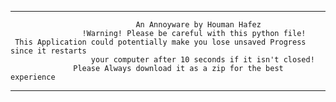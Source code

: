   ________________________________________________________________________________________
                                An Annoyware by Houman Hafez
                    !Warning! Please be careful with this python file!
     This Application could potentially make you lose unsaved Progress since it restarts
                      your computer after 10 seconds if it isn't closed!
                  Please Always download it as a zip for the best experience
          
   _______________________________________________________________________________________
